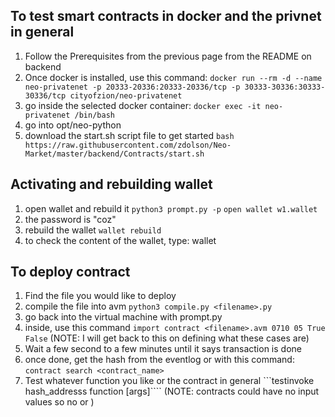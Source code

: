 ## To test smart contracts in docker and the privnet in general 
1. Follow the Prerequisites from the previous page from the README on backend
2. Once docker is installed, use this command: 
```docker run --rm -d --name neo-privatenet -p 20333-20336:20333-20336/tcp -p 30333-30336:30333-30336/tcp cityofzion/neo-privatenet ```
3. go inside the selected docker container: 
```docker exec -it neo-privatenet /bin/bash ```
4. go into opt/neo-python 
5. download the start.sh script file to get started 
```bash https://raw.githubusercontent.com/zdolson/Neo-Market/master/backend/Contracts/start.sh```

## Activating and rebuilding wallet
1. open wallet and rebuild it 
```python3 prompt.py -p```
```open wallet w1.wallet``` 
2. the password is "coz" 
3. rebuild the wallet 
```wallet rebuild```
4. to check the content of the wallet, type: wallet 

## To deploy contract 
1. Find the file you would like to deploy 
2. compile the file into avm
```python3 compile.py <filename>.py``` 
3. go back into the virtual machine with prompt.py 
4. inside, use this command 
```import contract <filename>.avm 0710 05 True False```
(NOTE: I will get back to this on defining what these cases are)
5. Wait a few second to a few minutes until it says transaction is done
6. once done, get the hash from the eventlog or with this command: 
```contract search <contract_name> ```
7. Test whatever function you like or the contract in general
```testinvoke hash_addresss function [args]````
(NOTE: contracts could have no input values so no <function> or <arg>)